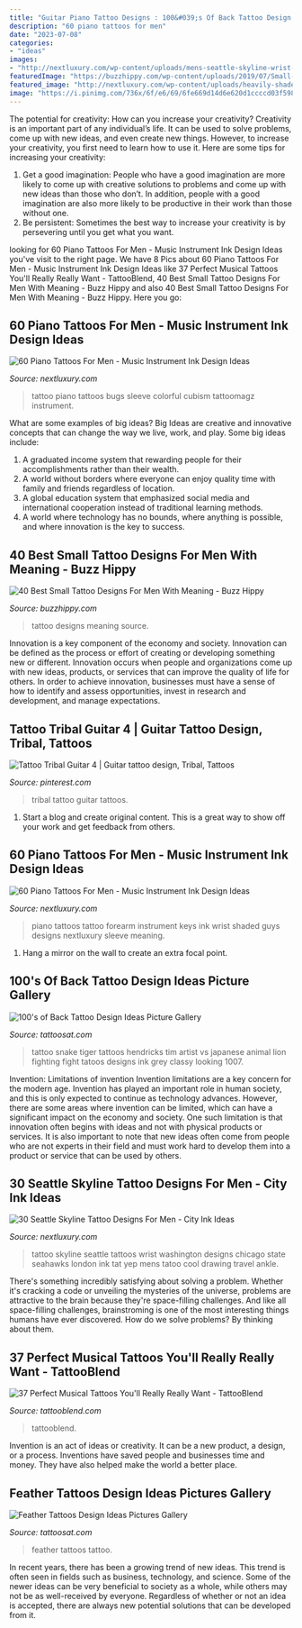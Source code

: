 ```yaml
---
title: "Guitar Piano Tattoo Designs : 100&#039;s Of Back Tattoo Design Ideas Picture Gallery"
description: "60 piano tattoos for men"
date: "2023-07-08"
categories:
- "ideas"
images:
- "http://nextluxury.com/wp-content/uploads/mens-seattle-skyline-wrist-tattoos.jpg"
featuredImage: "https://buzzhippy.com/wp-content/uploads/2019/07/Small-Tattoo-Designs-And-Ideas-For-Men-3.jpg"
featured_image: "http://nextluxury.com/wp-content/uploads/heavily-shaded-male-piano-keys-inner-forearm-tattoo-ideas.jpg"
image: "https://i.pinimg.com/736x/6f/e6/69/6fe669d14d6e620d1ccccd03f59874e7.jpg"
---
```



The potential for creativity: How can you increase your creativity?
Creativity is an important part of any individual’s life. It can be used to solve problems, come up with new ideas, and even create new things. However, to increase your creativity, you first need to learn how to use it. Here are some tips for increasing your creativity: 
1. Get a good imagination: People who have a good imagination are more likely to come up with creative solutions to problems and come up with new ideas than those who don’t. In addition, people with a good imagination are also more likely to be productive in their work than those without one. 
2. Be persistent: Sometimes the best way to increase your creativity is by persevering until you get what you want.

	

		
looking for 60 Piano Tattoos For Men - Music Instrument Ink Design Ideas you've visit to the right page. We have 8 Pics about 60 Piano Tattoos For Men - Music Instrument Ink Design Ideas like 37 Perfect Musical Tattoos You&#039;ll Really Really Want - TattooBlend, 40 Best Small Tattoo Designs For Men With Meaning - Buzz Hippy and also 40 Best Small Tattoo Designs For Men With Meaning - Buzz Hippy. Here you go:
		
    
## 60 Piano Tattoos For Men - Music Instrument Ink Design Ideas

<img loading=lazy src="http://nextluxury.com/wp-content/uploads/colorful-abstract-male-piano-sleeve-tattoos.jpg" onerror="this.onerror=null;this.src='https://tse1.mm.bing.net/th?id=OIP.VXk8OGzTCUEi8jG0Kz5uHAHaLH&amp;pid=15.1';" alt="60 Piano Tattoos For Men - Music Instrument Ink Design Ideas">

_Source: nextluxury.com_

>tattoo piano tattoos bugs sleeve colorful cubism tattoomagz instrument. 

	

What are some examples of big ideas?
Big Ideas are creative and innovative concepts that can change the way we live, work, and play. Some big ideas include: 
1. A graduated income system that rewarding people for their accomplishments rather than their wealth.
2. A world without borders where everyone can enjoy quality time with family and friends regardless of location.
3. A global education system that emphasized social media and international cooperation instead of traditional learning methods.
4. A world where technology has no bounds, where anything is possible, and where innovation is the key to success.

    
## 40 Best Small Tattoo Designs For Men With Meaning - Buzz Hippy

<img loading=lazy src="https://buzzhippy.com/wp-content/uploads/2019/07/Small-Tattoo-Designs-And-Ideas-For-Men-3.jpg" onerror="this.onerror=null;this.src='https://tse2.mm.bing.net/th?id=OIP.hsPStQfX-Kzz54nwqi55ZwHaKK&amp;pid=15.1';" alt="40 Best Small Tattoo Designs For Men With Meaning - Buzz Hippy">

_Source: buzzhippy.com_

>tattoo designs meaning source. 

	

Innovation is a key component of the economy and society. Innovation can be defined as the process or effort of creating or developing something new or different. Innovation occurs when people and organizations come up with new ideas, products, or services that can improve the quality of life for others. In order to achieve innovation, businesses must have a sense of how to identify and assess opportunities, invest in research and development, and manage expectations.

    
## Tattoo Tribal Guitar 4 | Guitar Tattoo Design, Tribal, Tattoos

<img loading=lazy src="https://i.pinimg.com/736x/6f/e6/69/6fe669d14d6e620d1ccccd03f59874e7.jpg" onerror="this.onerror=null;this.src='https://tse2.mm.bing.net/th?id=OIP.Pps0nL09e-Ctxk0vGqAAKQAAAA&amp;pid=15.1';" alt="Tattoo Tribal Guitar 4 | Guitar tattoo design, Tribal, Tattoos">

_Source: pinterest.com_

>tribal tattoo guitar tattoos. 

	

1. Start a blog and create original content. This is a great way to show off your work and get feedback from others.

    
## 60 Piano Tattoos For Men - Music Instrument Ink Design Ideas

<img loading=lazy src="http://nextluxury.com/wp-content/uploads/heavily-shaded-male-piano-keys-inner-forearm-tattoo-ideas.jpg" onerror="this.onerror=null;this.src='https://tse2.mm.bing.net/th?id=OIP.uLmcsQE45ynhYbB_CEmoCQHaHa&amp;pid=15.1';" alt="60 Piano Tattoos For Men - Music Instrument Ink Design Ideas">

_Source: nextluxury.com_

>piano tattoos tattoo forearm instrument keys ink wrist shaded guys designs nextluxury sleeve meaning. 

	

1. Hang a mirror on the wall to create an extra focal point.

    
## 100&#039;s Of Back Tattoo Design Ideas Picture Gallery

<img loading=lazy src="https://tattoosat.com/wp-content/uploads/2015/03/1007_lrap_12_o-tattoo_artist_tim_hendricks-back_tattoo.jpg" onerror="this.onerror=null;this.src='https://tse1.mm.bing.net/th?id=OIP.kkY8c2xBjPLzJW_TBQH1QQHaJ4&amp;pid=15.1';" alt="100&#039;s of Back Tattoo Design Ideas Picture Gallery">

_Source: tattoosat.com_

>tattoo snake tiger tattoos hendricks tim artist vs japanese animal lion fighting fight tatoos designs ink grey classy looking 1007. 

	

Invention: Limitations of invention
Invention limitations are a key concern for the modern age. Invention has played an important role in human society, and this is only expected to continue as technology advances. However, there are some areas where invention can be limited, which can have a significant impact on the economy and society. One such limitation is that innovation often begins with ideas and not with physical products or services. It is also important to note that new ideas often come from people who are not experts in their field and must work hard to develop them into a product or service that can be used by others.

    
## 30 Seattle Skyline Tattoo Designs For Men - City Ink Ideas

<img loading=lazy src="http://nextluxury.com/wp-content/uploads/mens-seattle-skyline-wrist-tattoos.jpg" onerror="this.onerror=null;this.src='https://tse3.mm.bing.net/th?id=OIP.KJmec8E4TkmbU9mddQd45gHaHa&amp;pid=15.1';" alt="30 Seattle Skyline Tattoo Designs For Men - City Ink Ideas">

_Source: nextluxury.com_

>tattoo skyline seattle tattoos wrist washington designs chicago state seahawks london ink tat yep mens tatoo cool drawing travel ankle. 

	

There's something incredibly satisfying about solving a problem. Whether it's cracking a code or unveiling the mysteries of the universe, problems are attractive to the brain because they're space-filling challenges. And like all space-filling challenges, brainstroming is one of the most interesting things humans have ever discovered. How do we solve problems? By thinking about them.

    
## 37 Perfect Musical Tattoos You&#039;ll Really Really Want - TattooBlend

<img loading=lazy src="https://tattooblend.com/wp-content/uploads/2017/07/35-2.jpg" onerror="this.onerror=null;this.src='https://tse2.mm.bing.net/th?id=OIP.NPca-hS076BAvkw_21CWXwHaHV&amp;pid=15.1';" alt="37 Perfect Musical Tattoos You&#039;ll Really Really Want - TattooBlend">

_Source: tattooblend.com_

>tattooblend. 

	

Invention is an act of ideas or creativity. It can be a new product, a design, or a process. Inventions have saved people and businesses time and money. They have also helped make the world a better place.

    
## Feather Tattoos Design Ideas Pictures Gallery

<img loading=lazy src="https://tattoosat.com/wp-content/uploads/2015/02/Feather-tattoo-12.jpg" onerror="this.onerror=null;this.src='https://tse2.mm.bing.net/th?id=OIP.tFJcpxpuqJ1nbNSHmPyT-gHaLC&amp;pid=15.1';" alt="Feather Tattoos Design Ideas Pictures Gallery">

_Source: tattoosat.com_

>feather tattoos tattoo. 

	

In recent years, there has been a growing trend of new ideas. This trend is often seen in fields such as business, technology, and science. Some of the newer ideas can be very beneficial to society as a whole, while others may not be as well-received by everyone. Regardless of whether or not an idea is accepted, there are always new potential solutions that can be developed from it.

